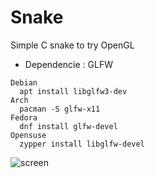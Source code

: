 # Snake
Simple C snake to try OpenGL

- Dependencie : GLFW
```
Debian
  apt install libglfw3-dev
Arch
  pacman -S glfw-x11
Fedora
  dnf install glfw-devel
Opensuse
  zypper install libglfw-devel
```

![screen](https://i.imgur.com/jCtkhFc.png)
